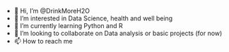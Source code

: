 - 👋 Hi, I’m @DrinkMoreH2O
- 👀 I’m interested in Data Science, health and well being
- 🌱 I’m currently learning Python and R
- 💞️ I’m looking to collaborate on Data analysis or basic projects (for now)
- 📫 How to reach me 

<!---
DrinkMoreH2O/DrinkMoreH2O is a ✨ special ✨ repository because its `README.md` (this file) appears on your GitHub profile.
You can click the Preview link to take a look at your changes.
--->
